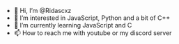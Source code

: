 - 👋 Hi, I’m @Ridascxz
- 👀 I’m interested in JavaScript, Python and a bit of C++
- 🌱 I’m currently learning JavaScript and C
- 📫 How to reach me with youtube or my discord server
